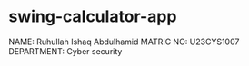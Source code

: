 # swing-calculator-app 
NAME: Ruhullah Ishaq Abdulhamid 
MATRIC NO: U23CYS1007 
DEPARTMENT: Cyber security 

